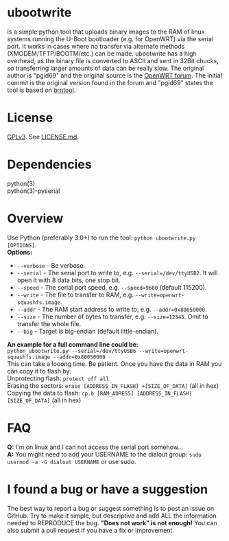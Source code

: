 ubootwrite
========
Is a simple python tool that uploads binary images to the RAM of linux systems running the U-Boot bootloader (e.g. for OpenWRT) via the serial port. It works in cases where no transfer via alternate methods (XMODEM/TFTP/BOOTM/etc.) can be made. ubootwrite has a high overhead, as the binary file is converted to ASCII and sent in 32Bit chucks, so transferring larger amounts of data can be really slow.
The original author is "pgid69" and the original source is the [OpenWRT forum](https://forum.openwrt.org/viewtopic.php?pid=183315#p183315). The initial commit is the original version found in the forum and "pgid69" states the tool is based on [brntool](https://github.com/rvalles/brntool).

License
========
[GPLv3](http://opensource.org/licenses/GPL-3.0). See [LICENSE.md](LICENSE.md).

Dependencies
========
python(3)  
python(3)-pyserial

Overview
========
Use Python (preferably 3.0+) to run the tool: ```python ubootwrite.py [OPTIONS]```.  
**Options:**  
* ```--verbose``` - Be verbose.  
* ```--serial``` - The serial port to write to, e.g. ```--serial=/dev/ttyUSB2```. It will open it with 8 data bits, one stop bit.  
* ```--speed``` - The serial port speed, e.g. ```--speed=9600``` (default 115200).  
* ```--write``` - The file to transfer to RAM, e.g. ```--write=openwrt-squashfs.image```.  
* ```--addr``` - The RAM start address to write to, e.g. ```--addr=0x80050000```.  
* ```--size``` - The number of bytes to transfer, e.g. ```--size=12345```. Omit to transfer the whole file.  
* ```--big``` - Target is big-endian (default little-endian).  

**An example for a full command line could be:**  
```python ubootwrite.py --serial=/dev/ttyUSB6 --write=openwrt-squashfs.image --addr=0x80050000```  
This can take a looong time. Be patient. Once you have the data in RAM you can copy it to flash by:  
Unprotecting flash: ```protect off all```  
Erasing the sectors: ```erase [ADDRESS_IN_FLASH] +[SIZE_OF_DATA]``` (all in hex)  
Copying the data to flash: ```cp.b [RAM_ADRESS] [ADDRESS_IN_FLASH] [SIZE_OF_DATA]``` (all in hex)  

FAQ
========
**Q:** I'm on linux and I can not access the serial port somehow...  
**A:** You might need to add your USERNAME to the dialout group: ```sudo usermod -a -G dialout USERNAME``` or use sudo.  

I found a bug or have a suggestion
========
The best way to report a bug or suggest something is to post an issue on GitHub. Try to make it simple, but descriptive and add ALL the information needed to REPRODUCE the bug. **"Does not work" is not enough!** You can also submit a pull request if you have a fix or improvement.
